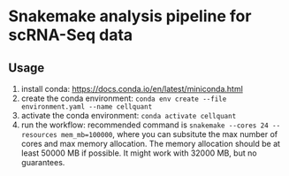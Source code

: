 # Snakemake analysis pipeline for scRNA-Seq data

## Usage

1) install conda: https://docs.conda.io/en/latest/miniconda.html
2) create the conda environment: `conda env create --file environment.yaml --name cellquant`
3) activate the conda environment: `conda activate cellquant`
4) run the workflow: recommended command is `snakemake --cores 24 --resources mem_mb=100000`, where you can subsitute the max number of cores and max memory allocation. The memory allocation should be at least 50000 MB if possible. It might work with 32000 MB, but no guarantees.